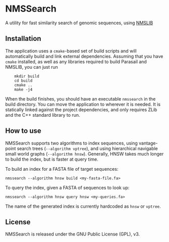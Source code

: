 NMSSearch
==========

A utility for fast similarity search of genomic sequences, using [NMSLIB](https://github.com/nmslib/nmslib)

Installation
------------

The application uses a `cmake`-based set of build scripts and will automatically build and link external dependencies. Assuming that you have `cmake` installed, as well as any libraries required to build Parasail and NMSLIB, you can just run

```console
    mkdir build
    cd build
    cmake ..
    make -j4
```

When the build finishes, you should have an executable `nmssearch` in the build directory. You can move the application to wherever it is needed. It is statically linked against the project dependencies, and only requires ZLib and the C++ standard library to run.

How to use
----------

NMSSearch supports two algorithms to index sequences, using vantage-point search trees (`--algorithm vptree`), and using hierarchical navigable small world graphs (`--algorithm hnsw`). Generally, HNSW takes much longer to build the index, but is faster at query time.

To build an index for a FASTA file of target sequences:
```
nmssearch --algorithm hnsw build <my-fasta-file.fa>
```

To query the index, given a FASTA of sequences to look up:
```
nmssearch --algorithm hnsw query hnsw <my-queries.fa>
```

The name of the generated index is currently hardcoded as `hnsw` or `vptree`.

License
-------

NMSSearch is released under the GNU Public License (GPL), v3.